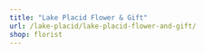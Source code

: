 ```yaml
---
title: "Lake Placid Flower & Gift"
url: /lake-placid/lake-placid-flower-and-gift/
shop: florist
---
```

